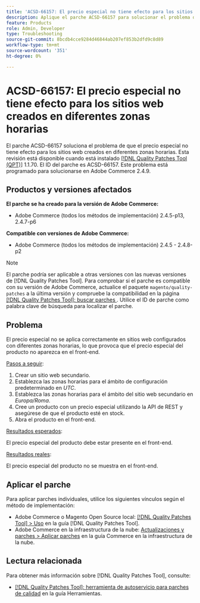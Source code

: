 ```yaml
---
title: 'ACSD-66157: El precio especial no tiene efecto para los sitios web creados en diferentes zonas horarias'
description: Aplique el parche ACSD-66157 para solucionar el problema de Adobe Commerce en el que el precio especial no tiene efecto para los sitios web creados en diferentes zonas horarias.
feature: Products
role: Admin, Developer
type: Troubleshooting
source-git-commit: 8bcdb4cce9284d46844ab207ef853b2dfd9c8d89
workflow-type: tm+mt
source-wordcount: '351'
ht-degree: 0%

---
```



# ACSD-66157: El precio especial no tiene efecto para los sitios web creados en diferentes zonas horarias

El parche ACSD-66157 soluciona el problema de que el precio especial no tiene efecto para los sitios web creados en diferentes zonas horarias. Esta revisión está disponible cuando está instalado [[!DNL Quality Patches Tool (QPT)]](/help/tools/quality-patches-tool/quality-patches-tool-to-self-serve-quality-patches.md) 1.1.70. El ID del parche es ACSD-66157. Este problema está programado para solucionarse en Adobe Commerce 2.4.9.

## Productos y versiones afectados

**El parche se ha creado para la versión de Adobe Commerce:**

* Adobe Commerce (todos los métodos de implementación) 2.4.5-p13, 2.4.7-p6

**Compatible con versiones de Adobe Commerce:**

* Adobe Commerce (todos los métodos de implementación) 2.4.5 - 2.4.8-p2

>[!NOTE]
>
>El parche podría ser aplicable a otras versiones con las nuevas versiones de [!DNL Quality Patches Tool]. Para comprobar si el parche es compatible con su versión de Adobe Commerce, actualice el paquete `magento/quality-patches` a la última versión y compruebe la compatibilidad en la página [[!DNL Quality Patches Tool]: buscar parches &#x200B;](https://experienceleague.adobe.com/tools/commerce-quality-patches/index.html?lang=es). Utilice el ID de parche como palabra clave de búsqueda para localizar el parche.

## Problema

El precio especial no se aplica correctamente en sitios web configurados con diferentes zonas horarias, lo que provoca que el precio especial del producto no aparezca en el front-end.

<u>Pasos a seguir</u>:

1. Crear un sitio web secundario.
1. Establezca las zonas horarias para el ámbito de configuración predeterminado en *UTC*.
1. Establezca las zonas horarias para el ámbito del sitio web secundario en *Europa/Roma*.
1. Cree un producto con un precio especial utilizando la API de REST y asegúrese de que el producto esté en stock.
1. Abra el producto en el front-end.

<u>Resultados esperados</u>:

El precio especial del producto debe estar presente en el front-end.

<u>Resultados reales</u>:

El precio especial del producto no se muestra en el front-end.

## Aplicar el parche

Para aplicar parches individuales, utilice los siguientes vínculos según el método de implementación:

* Adobe Commerce o Magento Open Source local: [[!DNL Quality Patches Tool] > Uso](/help/tools/quality-patches-tool/usage.md) en la guía [!DNL Quality Patches Tool].
* Adobe Commerce en la infraestructura de la nube: [Actualizaciones y parches > Aplicar parches](https://experienceleague.adobe.com/docs/commerce-cloud-service/user-guide/develop/upgrade/apply-patches.html?lang=es) en la guía Commerce en la infraestructura de la nube.

## Lectura relacionada

Para obtener más información sobre [!DNL Quality Patches Tool], consulte:

* [[!DNL Quality Patches Tool]: herramienta de autoservicio para parches de calidad](/help/tools/quality-patches-tool/quality-patches-tool-to-self-serve-quality-patches.md) en la guía Herramientas.
